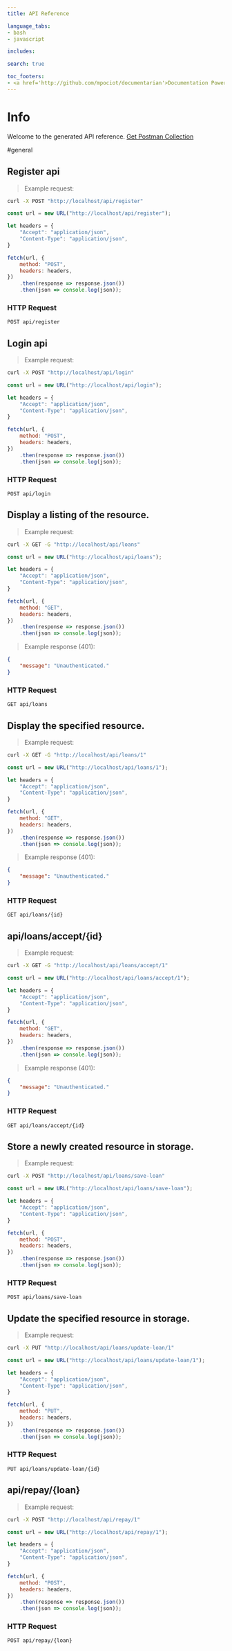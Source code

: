 ```yaml
---
title: API Reference

language_tabs:
- bash
- javascript

includes:

search: true

toc_footers:
- <a href='http://github.com/mpociot/documentarian'>Documentation Powered by Documentarian</a>
---
```

<!-- START_INFO -->
# Info

Welcome to the generated API reference.
[Get Postman Collection](http://localhost/docs/collection.json)

<!-- END_INFO -->

#general


<!-- START_d7b7952e7fdddc07c978c9bdaf757acf -->
## Register api

> Example request:

```bash
curl -X POST "http://localhost/api/register" 
```

```javascript
const url = new URL("http://localhost/api/register");

let headers = {
    "Accept": "application/json",
    "Content-Type": "application/json",
}

fetch(url, {
    method: "POST",
    headers: headers,
})
    .then(response => response.json())
    .then(json => console.log(json));
```



### HTTP Request
`POST api/register`


<!-- END_d7b7952e7fdddc07c978c9bdaf757acf -->

<!-- START_c3fa189a6c95ca36ad6ac4791a873d23 -->
## Login api

> Example request:

```bash
curl -X POST "http://localhost/api/login" 
```

```javascript
const url = new URL("http://localhost/api/login");

let headers = {
    "Accept": "application/json",
    "Content-Type": "application/json",
}

fetch(url, {
    method: "POST",
    headers: headers,
})
    .then(response => response.json())
    .then(json => console.log(json));
```



### HTTP Request
`POST api/login`


<!-- END_c3fa189a6c95ca36ad6ac4791a873d23 -->

<!-- START_65cc9fbacf683268ac227e5ff99d780f -->
## Display a listing of the resource.

> Example request:

```bash
curl -X GET -G "http://localhost/api/loans" 
```

```javascript
const url = new URL("http://localhost/api/loans");

let headers = {
    "Accept": "application/json",
    "Content-Type": "application/json",
}

fetch(url, {
    method: "GET",
    headers: headers,
})
    .then(response => response.json())
    .then(json => console.log(json));
```


> Example response (401):

```json
{
    "message": "Unauthenticated."
}
```

### HTTP Request
`GET api/loans`


<!-- END_65cc9fbacf683268ac227e5ff99d780f -->

<!-- START_df9454c320551a9b7960e85ac05be291 -->
## Display the specified resource.

> Example request:

```bash
curl -X GET -G "http://localhost/api/loans/1" 
```

```javascript
const url = new URL("http://localhost/api/loans/1");

let headers = {
    "Accept": "application/json",
    "Content-Type": "application/json",
}

fetch(url, {
    method: "GET",
    headers: headers,
})
    .then(response => response.json())
    .then(json => console.log(json));
```


> Example response (401):

```json
{
    "message": "Unauthenticated."
}
```

### HTTP Request
`GET api/loans/{id}`


<!-- END_df9454c320551a9b7960e85ac05be291 -->

<!-- START_ea2f38bb95fe732c124873a826570d66 -->
## api/loans/accept/{id}
> Example request:

```bash
curl -X GET -G "http://localhost/api/loans/accept/1" 
```

```javascript
const url = new URL("http://localhost/api/loans/accept/1");

let headers = {
    "Accept": "application/json",
    "Content-Type": "application/json",
}

fetch(url, {
    method: "GET",
    headers: headers,
})
    .then(response => response.json())
    .then(json => console.log(json));
```


> Example response (401):

```json
{
    "message": "Unauthenticated."
}
```

### HTTP Request
`GET api/loans/accept/{id}`


<!-- END_ea2f38bb95fe732c124873a826570d66 -->

<!-- START_bb903d6d9d13a0c9b9f8149f3e5fb00a -->
## Store a newly created resource in storage.

> Example request:

```bash
curl -X POST "http://localhost/api/loans/save-loan" 
```

```javascript
const url = new URL("http://localhost/api/loans/save-loan");

let headers = {
    "Accept": "application/json",
    "Content-Type": "application/json",
}

fetch(url, {
    method: "POST",
    headers: headers,
})
    .then(response => response.json())
    .then(json => console.log(json));
```



### HTTP Request
`POST api/loans/save-loan`


<!-- END_bb903d6d9d13a0c9b9f8149f3e5fb00a -->

<!-- START_275d5e4cd3f545d79f7684f17a7d4a56 -->
## Update the specified resource in storage.

> Example request:

```bash
curl -X PUT "http://localhost/api/loans/update-loan/1" 
```

```javascript
const url = new URL("http://localhost/api/loans/update-loan/1");

let headers = {
    "Accept": "application/json",
    "Content-Type": "application/json",
}

fetch(url, {
    method: "PUT",
    headers: headers,
})
    .then(response => response.json())
    .then(json => console.log(json));
```



### HTTP Request
`PUT api/loans/update-loan/{id}`


<!-- END_275d5e4cd3f545d79f7684f17a7d4a56 -->

<!-- START_b8b84638b37db27f6e645113f5c6b9c4 -->
## api/repay/{loan}
> Example request:

```bash
curl -X POST "http://localhost/api/repay/1" 
```

```javascript
const url = new URL("http://localhost/api/repay/1");

let headers = {
    "Accept": "application/json",
    "Content-Type": "application/json",
}

fetch(url, {
    method: "POST",
    headers: headers,
})
    .then(response => response.json())
    .then(json => console.log(json));
```



### HTTP Request
`POST api/repay/{loan}`


<!-- END_b8b84638b37db27f6e645113f5c6b9c4 -->


